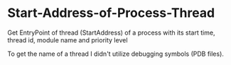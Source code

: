 # Start-Address-of-Process-Thread
Get EntryPoint of thread (StartAddress) of a process with its start time, thread id, module name and priority level

To get the name of a thread I didn't utilize debugging symbols (PDB files).
